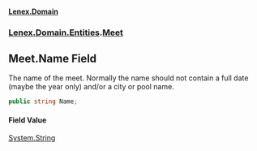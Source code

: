 #### [Lenex.Domain](index.md 'index')
### [Lenex.Domain.Entities](Lenex.Domain.Entities.md 'Lenex.Domain.Entities').[Meet](Lenex.Domain.Entities.Meet.md 'Lenex.Domain.Entities.Meet')

## Meet.Name Field

The name of the meet. Normally the name should not contain a full date (maybe the year only) and/or a city or pool name.

```csharp
public string Name;
```

#### Field Value
[System.String](https://docs.microsoft.com/en-us/dotnet/api/System.String 'System.String')